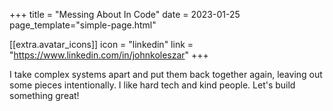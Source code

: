 +++
title = "Messing About In Code"
date = 2023-01-25
page_template="simple-page.html"

[[extra.avatar_icons]]
  icon = "linkedin"
  link = "https://www.linkedin.com/in/johnkoleszar"
+++

I take complex systems apart and put them back together again, leaving out some pieces intentionally. I like hard tech and kind people. Let's build something great!
